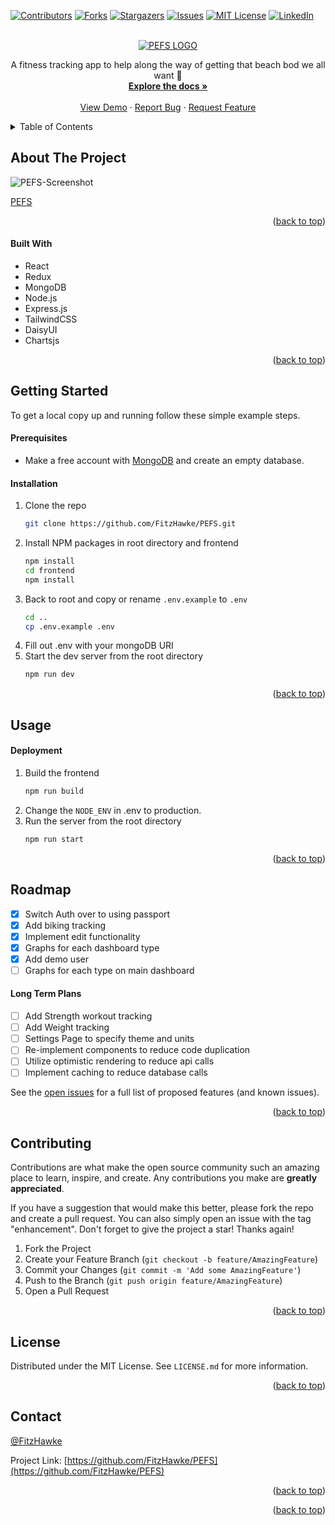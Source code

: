 <!-- Improved compatibility of back to top link: See: https://github.com/othneildrew/Best-README-Template/pull/73 -->

<a name="readme-top"></a>

<!-- PROJECT SHIELDS -->
<!--
*** I'm using markdown "reference style" links for readability.
*** Reference links are enclosed in brackets [ ] instead of parentheses ( ).
*** See the bottom of this document for the declaration of the reference variables
*** for contributors-url, forks-url, etc. This is an optional, concise syntax you may use.
*** https://www.markdownguide.org/basic-syntax/#reference-style-links
-->

[![Contributors][contributors-shield]][contributors-url]
[![Forks][forks-shield]][forks-url]
[![Stargazers][stars-shield]][stars-url]
[![Issues][issues-shield]][issues-url]
[![MIT License][license-shield]][license-url]
[![LinkedIn][linkedin-shield]][linkedin-url]

<!-- PROJECT LOGO -->
<br />
<div align="center">
  <a href="https://github.com/FitzHawke/PEFS">
    <picture>
      <source media="(prefers-color-scheme: dark)" srcset="https://user-images.githubusercontent.com/60191328/192440570-2840fb0f-8644-4584-95ff-61448ea91cb1.png">
      <source media="(prefers-color-scheme: light)" srcset="https://user-images.githubusercontent.com/60191328/192440563-fce148eb-6bd9-44c8-ac41-f4264b9ec73c.png">
      <img alt="PEFS LOGO" src="">
    </picture>
  </a>

  <p align="center">
    A fitness tracking app to help along the way of getting that beach bod we all want 💪
    <br />
    <a href="https://github.com/FitzHawke/PEFS"><strong>Explore the docs »</strong></a>
    <br />
    <br />
    <a href="https://pefs.cyclic.app/">View Demo</a>
    ·
    <a href="https://github.com/FitzHawke/PEFS/issues">Report Bug</a>
    ·
    <a href="https://github.com/FitzHawke/PEFS/issues">Request Feature</a>
  </p>
</div>

<!-- TABLE OF CONTENTS -->
<details>
  <summary>Table of Contents</summary>
  <ol>
    <li>
      <a href="#about-the-project">About The Project</a>
      <ul>
        <li><a href="#built-with">Built With</a></li>
      </ul>
    </li>
    <li>
      <a href="#getting-started">Getting Started</a>
      <ul>
        <li><a href="#prerequisites">Prerequisites</a></li>
        <li><a href="#installation">Installation</a></li>
      </ul>
    </li>
    <li><a href="#usage">Usage</a></li>
    <li><a href="#roadmap">Roadmap</a></li>
    <li><a href="#contributing">Contributing</a></li>
    <li><a href="#license">License</a></li>
    <li><a href="#contact">Contact</a></li>
    <li><a href="#acknowledgments">Acknowledgments</a></li>
  </ol>
</details>

<!-- ABOUT THE PROJECT -->

## About The Project

![PEFS-Screenshot](https://user-images.githubusercontent.com/60191328/197449931-1fc473e5-c923-47ed-80fb-318faf751674.png)


[PEFS](https://user-images.githubusercontent.com/60191328/197437568-3f85ad2d-f9a0-45f2-a7fe-3e655b4a6088.webm)

<p align="right">(<a href="#readme-top">back to top</a>)</p>

#### Built With

- React
- Redux
- MongoDB
- Node.js
- Express.js
- TailwindCSS
- DaisyUI
- Chartsjs

<p align="right">(<a href="#readme-top">back to top</a>)</p>

<!-- GETTING STARTED -->

## Getting Started

To get a local copy up and running follow these simple example steps.

#### Prerequisites

- Make a free account with [MongoDB](https://www.mongodb.com/) and create an empty database.

#### Installation

1. Clone the repo
   ```sh
   git clone https://github.com/FitzHawke/PEFS.git
   ```
2. Install NPM packages in root directory and frontend
   ```sh
   npm install
   cd frontend
   npm install
   ```
3. Back to root and copy or rename `.env.example` to `.env`
   ```sh
   cd ..
   cp .env.example .env
   ```
4. Fill out .env with your mongoDB URI
5. Start the dev server from the root directory
   ```sh
   npm run dev
   ```

<p align="right">(<a href="#readme-top">back to top</a>)</p>

<!-- USAGE EXAMPLES -->

## Usage

#### Deployment

1.  Build the frontend
    ```sh
    npm run build
    ```
2.  Change the `NODE_ENV` in .env to production.
3.  Run the server from the root directory
    ```sh
    npm run start
    ```

<p align="right">(<a href="#readme-top">back to top</a>)</p>

<!-- ROADMAP -->

## Roadmap

- [x] Switch Auth over to using passport
- [x] Add biking tracking
- [x] Implement edit functionality
- [x] Graphs for each dashboard type
- [x] Add demo user
- [ ] Graphs for each type on main dashboard

#### Long Term Plans

- [ ] Add Strength workout tracking
- [ ] Add Weight tracking
- [ ] Settings Page to specify theme and units
- [ ] Re-implement components to reduce code duplication
- [ ] Utilize optimistic rendering to reduce api calls
- [ ] Implement caching to reduce database calls

See the [open issues](https://github.com/FitzHawke/PEFS/issues) for a full list of proposed features (and known issues).

<p align="right">(<a href="#readme-top">back to top</a>)</p>

<!-- CONTRIBUTING -->

## Contributing

Contributions are what make the open source community such an amazing place to learn, inspire, and create. Any contributions you make are **greatly appreciated**.

If you have a suggestion that would make this better, please fork the repo and create a pull request. You can also simply open an issue with the tag "enhancement".
Don't forget to give the project a star! Thanks again!

1. Fork the Project
2. Create your Feature Branch (`git checkout -b feature/AmazingFeature`)
3. Commit your Changes (`git commit -m 'Add some AmazingFeature'`)
4. Push to the Branch (`git push origin feature/AmazingFeature`)
5. Open a Pull Request

<p align="right">(<a href="#readme-top">back to top</a>)</p>

<!-- LICENSE -->

## License

Distributed under the MIT License. See `LICENSE.md` for more information.

<p align="right">(<a href="#readme-top">back to top</a>)</p>

<!-- CONTACT -->

## Contact

[@FitzHawke](https://twitter.com/FitzHawke)

Project Link: [https://github.com/FitzHawke/PEFS](https://github.com/FitzHawke/PEFS)

<p align="right">(<a href="#readme-top">back to top</a>)</p>

<p align="right">(<a href="#readme-top">back to top</a>)</p>

<!-- MARKDOWN LINKS & IMAGES -->
<!-- https://www.markdownguide.org/basic-syntax/#reference-style-links -->

[contributors-shield]: https://img.shields.io/github/contributors/FitzHawke/PEFS.svg?style=for-the-badge
[contributors-url]: https://github.com/FitzHawke/PEFS/graphs/contributors
[forks-shield]: https://img.shields.io/github/forks/FitzHawke/PEFS.svg?style=for-the-badge
[forks-url]: https://github.com/FitzHawke/PEFS/network/members
[stars-shield]: https://img.shields.io/github/stars/FitzHawke/PEFS.svg?style=for-the-badge
[stars-url]: https://github.com/FitzHawke/PEFS/stargazers
[issues-shield]: https://img.shields.io/github/issues/FitzHawke/PEFS.svg?style=for-the-badge
[issues-url]: https://github.com/FitzHawke/PEFS/issues
[license-shield]: https://img.shields.io/github/license/FitzHawke/PEFS.svg?style=for-the-badge
[license-url]: https://github.com/FitzHawke/PEFS/blob/master/LICENSE.txt
[linkedin-shield]: https://img.shields.io/badge/-LinkedIn-black.svg?style=for-the-badge&logo=linkedin&colorB=555
[linkedin-url]: https://linkedin.com/in/will-featherston
[product-screenshot]: images/screenshot.png
[next.js]: https://img.shields.io/badge/next.js-000000?style=for-the-badge&logo=nextdotjs&logoColor=white
[next-url]: https://nextjs.org/
[react.js]: https://img.shields.io/badge/React-20232A?style=for-the-badge&logo=react&logoColor=61DAFB
[react-url]: https://reactjs.org/
[vue.js]: https://img.shields.io/badge/Vue.js-35495E?style=for-the-badge&logo=vuedotjs&logoColor=4FC08D
[vue-url]: https://vuejs.org/
[angular.io]: https://img.shields.io/badge/Angular-DD0031?style=for-the-badge&logo=angular&logoColor=white
[angular-url]: https://angular.io/
[svelte.dev]: https://img.shields.io/badge/Svelte-4A4A55?style=for-the-badge&logo=svelte&logoColor=FF3E00
[svelte-url]: https://svelte.dev/
[laravel.com]: https://img.shields.io/badge/Laravel-FF2D20?style=for-the-badge&logo=laravel&logoColor=white
[laravel-url]: https://laravel.com
[bootstrap.com]: https://img.shields.io/badge/Bootstrap-563D7C?style=for-the-badge&logo=bootstrap&logoColor=white
[bootstrap-url]: https://getbootstrap.com
[jquery.com]: https://img.shields.io/badge/jQuery-0769AD?style=for-the-badge&logo=jquery&logoColor=white
[jquery-url]: https://jquery.com

